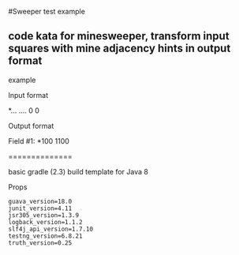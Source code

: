 #Sweeper test example

## code kata for minesweeper, transform input squares with mine adjacency hints in output format

example

Input format

*...
....
0 0

Output format

Field #1:
*100
1100

==============

basic gradle (2.3) build template for Java 8

Props
~~~
guava_version=18.0
junit_version=4.11
jsr305_version=1.3.9
logback_version=1.1.2
slf4j_api_version=1.7.10
testng_version=6.8.21
truth_version=0.25
~~~
